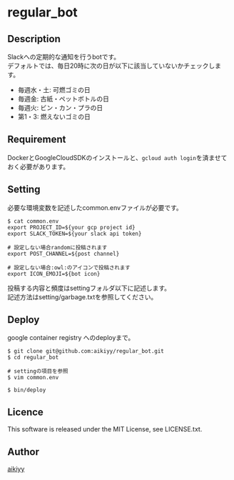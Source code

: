 regular_bot
====
## Description
Slackへの定期的な通知を行うbotです。<br>
デフォルトでは、毎日20時に次の日が以下に該当していないかチェックします。
- 毎週水・土: 可燃ゴミの日
- 毎週金: 古紙・ペットボトルの日
- 毎週火: ビン・カン・プラの日
- 第1・3: 燃えないゴミの日

## Requirement
DockerとGoogleCloudSDKのインストールと、`gcloud auth login`を済ませておく必要があります。

## Setting
必要な環境変数を記述したcommon.envファイルが必要です。
```
$ cat common.env
export PROJECT_ID=${your gcp project id}
export SLACK_TOKEN=${your slack api token}

# 設定しない場合randomに投稿されます
export POST_CHANNEL=${post channel}

# 設定しない場合:owl:のアイコンで投稿されます
export ICON_EMOJI=${bot icon}
```

投稿する内容と頻度はsettingフォルダ以下に記述します。<br>
記述方法はsetting/garbage.txtを参照してください。

## Deploy
google container registry へのdeployまで。
```
$ git clone git@github.com:aikiyy/regular_bot.git
$ cd regular_bot

# settingの項目を参照
$ vim common.env

$ bin/deploy
```

## Licence
This software is released under the MIT License, see LICENSE.txt.

## Author
[aikiyy](https://github.com/aikiyy)
